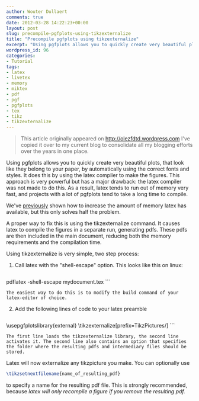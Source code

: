 ```yaml
---
author: Wouter Dullaert
comments: true
date: 2012-03-28 14:22:23+00:00
layout: post
slug: precompile-pgfplots-using-tikzexternalize
title: "Precompile pgfplots using tikzexternalize"
excerpt: "Using pgfplots allows you to quickly create very beautiful plots, that look like they belong to your paper, by automatically using the correct fonts and styles. It does this by using the latex compiler to make the figures. This approach is very powerful but has a major drawback: the latex compiler was not made to do this. As a result, latex tends to run out of memory very fast, and projects with a lot of pgfplots tend to take a long time to compile."
wordpress_id: 96
categories:
- Tutorial
tags:
- latex
- livetex
- memory
- miktex
- pdf
- pgf
- pgfplots
- tex
- tikz
- tikzexternalize
---
```


> This article originally appeared on <http://olezfdtd.wordpress.com>
> I've copied it over to my current blog to consolidate all my blogging efforts over the years in one place.

Using pgfplots allows you to quickly create very beautiful plots, that look like they belong to your paper, by automatically using the correct fonts and styles. It does this by using the latex compiler to make the figures. This approach is very powerful but has a major drawback: the latex compiler was not made to do this. As a result, latex tends to run out of memory very fast, and projects with a lot of pgfplots tend to take a long time to compile.

We've [previously](http://blog.wdullaer.com/2010/03/16/extending-latex-memory/) shown how to increase the amount of memory latex has available, but this only solves half the problem.

A proper way to fix this is using the tikzexternalize command. It causes latex to compile the figures in a separate run, generating pdfs. These pdfs are then included in the main document, reducing both the memory requirements and the compilation time.

Using tikzexternalize is very simple, two step process:

1. Call latex with the "shell-escape" option.
	This looks like this on linux:

	```bash
  pdflatex -shell-escape mydocument.tex
	```

	The easiest way to do this is to modify the build command of your latex-editor of choice.

2. Add the following lines of code to your latex preamble

	```latex
  \usepgfplotslibrary{external}
  \tikzexternalize[prefix=TikzPictures/]
	```

	The first line loads the tikzexternalize library, the second line activates it. The second line also contains an option that specifies the folder where the resulting pdfs and intermediary files should be stored.



Latex will now externalize any tikzpicture you make. You can optionally use

```latex
\tikzsetnextfilename{name_of_resulting_pdf}
```

to specify a name for the resulting pdf file. This is strongly recommended, because _latex will only recompile a figure if you remove the resulting pdf._
